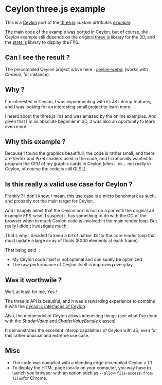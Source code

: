 Ceylon three.js example  
==========
This is a [Ceylon](http://ceylon-lang.org/) port of the [three.js](http://threejs.org) *custom attributes [example](http://threejs.org/examples/webgl_custom_attributes.html)*.

The main code of the example was ported in Ceylon, but of course, the Ceylon example still depends on the original [three.js](https://github.com/mrdoob/three.js) library for the 3D, and the [stats.js](https://github.com/mrdoob/stats.js) library to display the FPS.

 Can I see the result ?
--------------------
The precompiled Ceylon project is live here :
[ceylon-webgl](http://stephane.galles.free.fr/ceylon/ceylon-webgl/)
(works with *Chrome*, for instance)

Why ?
-----
I'm interested in Ceylon, I was experimenting with its JS interop features, and I was looking for an interesting small project to learn more.

I heard about the three.js libs and was amazed by the online examples. And given that I'm an absolute beginner in 3D, it was also an oportunity to learn even more.

Why this example ?
---------------------

Because I found the graphics beautifull, the code is rather small, and there are Vertex and Pixel shaders used in the code, and I irrationally wanted to program the GPU of my graphic cards in Ceylon (uhm... ok... not really in Ceylon, of course the code is still GLSL).

Is this really a valid use case for Ceylon ?
---------------------

Frankly ? I don't know. I mean, this use case is a micro benchmark as such, and probably not the main target for Ceylon.

And I happily admit that the Ceylon port is not on a par with the original JS example FPS-wise. I suspect it has something to do with the GC of the browser when to much Ceylon code is involved in the main render loop. But really I didn't investigate much.

That's why I decided to keep a bit of native JS for the core render loop that must update a large array of floats (8000 elements at each frame).

That being said

* My Ceylon code itself is not optimal and can surely be optimized
* The raw performance of Ceylon itself is improving everyday


Was it worthwile ?
---------------------

Well, at least for me, Yes !

The three.js API is beautiful, and it was a rewarding experience to combine it with the [dynamic interfaces of Ceylon](http://ceylon-lang.org/documentation/1.1/tour/dynamic/).

Also, the metamodel of Ceylon allows interesting things (see what I've done with the *ShaderValue* and *ShaderValueBundle* classes)

It demonstrates the excellent interop capabilties of Ceylon with JS, even for this rather unusual and extreme use case.


Misc
--------------------
* The code was compiled with a bleeding edge recompiled Ceylon > 1.1
* To display the HTML page locally on your computer, you way have to launch you browser with an option such as `--allow-file-access-from-files`for Chrome.
